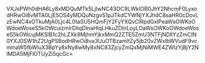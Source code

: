 VXJsPWh0dHA6Ly8xMDQuMTk5LjIwNC43OC9LWklOR0JhY2NhcmF0LyxodHRwOi8vMTA0LjE5OS4yMDQuNzgvS1pJTkdCYWNjYXJhdC8saHR0cDovLzEwNC4xOTkuMjA0Ljc4L0taSU5HQmFjY2FyYXQvClRpdGxlPeaWsOWKoOWdoeWoseS5kOWcuizmlrDliqDlnaHlqLHkuZDlnLoyLOaWsOWKoOWdoeWoseS5kOWcujMKSlB1c2hLZXk9MjhmYjkxMmQ2ZTE5ZmU3NTFjNDllYzZmClN0YXJ0SW1hZ2UgPSBodHRwOi8va3UuOTBzamltZy5jb20vZWxlbWVudF9vcmlnaW5fbWluX3BpYy8xNy8wMy8xNC83ZjcyZmQxMjNiMWE4ZWIzYjBjY2NlMDA5MjFlOTUyZi5qcGc=
